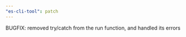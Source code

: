 ```yaml
---
"es-cli-tool": patch
---
```


BUGFIX: removed try/catch from the run function, and handled its errors
